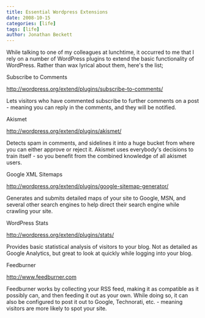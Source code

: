 ```yaml
---
title: Essential Wordpress Extensions
date: 2008-10-15
categories: [life]
tags: [life]
author: Jonathan Beckett
---
```


While talking to one of my colleagues at lunchtime, it occurred to me that I rely on a number of WordPress plugins to extend the basic functionality of WordPress. Rather than wax lyrical about them, here's the list;

Subscribe to Comments

http://wordpress.org/extend/plugins/subscribe-to-comments/

Lets visitors who have commented subscribe to further comments on a post - meaning you can reply in the comments, and they will be notified.

Akismet

http://wordpress.org/extend/plugins/akismet/

Detects spam in comments, and sidelines it into a huge bucket from where you can either approve or reject it. Akismet uses everybody's decisions to train itself - so you benefit from the combined knowledge of all akismet users.

Google XML Sitemaps

http://wordpress.org/extend/plugins/google-sitemap-generator/

Generates and submits detailed maps of your site to Google, MSN, and several other search engines to help direct their search engine while crawling your site.

WordPress Stats

http://wordpress.org/extend/plugins/stats/

Provides basic statistical analysis of visitors to your blog. Not as detailed as Google Analytics, but great to look at quickly while logging into your blog.

Feedburner

http://www.feedburner.com

Feedburner works by collecting your RSS feed, making it as compatible as it possibly can, and then feeding it out as your own. While doing so, it can also be configured to post it out to Google, Technorati, etc. - meaning visitors are more likely to spot your site.